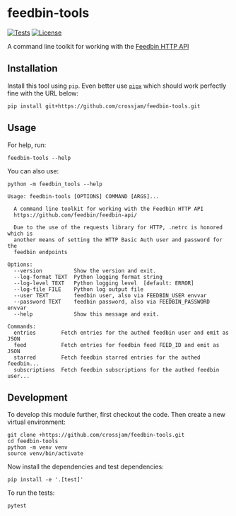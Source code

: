 # feedbin-tools

<!--[![PyPI](https://img.shields.io/pypi/v/feedbin-tools.svg)](https://pypi.org/project/feedbin-tools/) --->
<!--- -->
<!--[![Changelog](https://img.shields.io/github/v/release/crossjam/feedbin-tools?include_prereleases&label=changelog)](https://github.com/crossjam/feedbin-tools/releases) --->
[![Tests](https://github.com/crossjam/feedbin-tools/workflows/Test/badge.svg)](https://github.com/crossjam/feedbin-tools/actions?query=workflow%3ATest)
[![License](https://img.shields.io/badge/license-Apache%202.0-blue.svg)](https://github.com/crossjam/feedbin-tools/blob/master/LICENSE)

A command line toolkit for working with the [Feedbin HTTP API](https://github.com/feedbin/feedbin-api/)

## Installation

Install this tool using `pip`. Even better use
[`pipx`](https://pypa.github.io/pipx/) which should work perfectly
fine with the URL below:

    pip install git+https://github.com/crossjam/feedbin-tools.git

## Usage

For help, run:

    feedbin-tools --help

You can also use:

    python -m feedbin_tools --help

```
Usage: feedbin-tools [OPTIONS] COMMAND [ARGS]...

  A command line toolkit for working with the Feedbin HTTP API
  https://github.com/feedbin/feedbin-api/

  Due to the use of the requests library for HTTP, .netrc is honored which is
  another means of setting the HTTP Basic Auth user and password for the
  feedbin endpoints

Options:
  --version          Show the version and exit.
  --log-format TEXT  Python logging format string
  --log-level TEXT   Python logging level  [default: ERROR]
  --log-file FILE    Python log output file
  --user TEXT        feedbin user, also via FEEDBIN_USER envvar
  --password TEXT    feedbin password, also via FEEDBIN_PASSWORD envvar
  --help             Show this message and exit.

Commands:
  entries        Fetch entries for the authed feedbin user and emit as JSON
  feed           Fetch entries for feedbin feed FEED_ID and emit as JSON
  starred        Fetch feedbin starred entries for the authed feedbin...
  subscriptions  Fetch feedbin subscriptions for the authed feedbin user...
```

## Development

To develop this module further, first checkout the code. Then create a new virtual environment:

	git clone +https://github.com/crossjam/feedbin-tools.git
	cd feedbin-tools
    python -m venv venv
    source venv/bin/activate

Now install the dependencies and test dependencies:

    pip install -e '.[test]'

To run the tests:

    pytest
